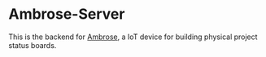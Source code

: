 # Ambrose-Server

This is the backend for [Ambrose](), a IoT device for building physical project status boards. 

